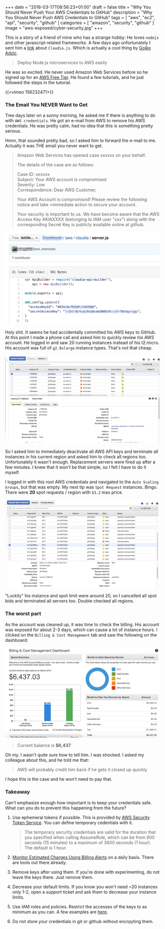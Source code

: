 +++
date = "2016-03-17T08:56:23+01:00"
draft = false
title = "Why You Should Never Push Your AWS Credentials to GitHub"
description = "Why You Should Never Push AWS Credentials to GitHub"
tags		= [ "aws", "ec2", "api", "security", "github" ]
categories 	= [ "amazon", "security", "github" ]
image		= "aws-exposed/cyber-security.jpg"
+++

This is a story of a friend of mine who has a strange hobby: He loves `nodejs` and other javascript related frameworks. A few days ago unfortunately I sent him a [link](http://claudiajs.com) about `Claudia.js`. Which is actually a cool thing by [Gojko Adzic](https://gojko.net/).

> Deploy Node.js microservices to AWS easily

He was so excited. He never used Amazon Web Services before so he signed up for an [AWS Free Tier](https://aws.amazon.com/free/). He found a few tutorials, and he just followed the steps in the tutorial.

{{<vimeo 156232471>}}


### The Email You NEVER Want to Get

Tree days later on a sunny morning, he asked me if there is anything to do with `AWS credentials`. He got an e-mail from AWS to remove his AWS credentials. He was pretty calm, had no idea that this is something pretty serious.

Hmm, that sounded pretty bad, so I asked him to forward the e-mail to me. Actually it was THE email you never want to get.

> Amazon Web Services has opened case xxxxxx on your behalf.
>
> The details of the case are as follows:
> 
> Case ID: xxxxxx  
> Subject: Your AWS account is compromised  
> Severity: Low  
> Correspondence: Dear AWS Customer,  
> 
> Your AWS Account is compromised! Please review the following notice and take >immediate action to secure your account.
>
> Your security is important to us. We have become aware that the AWS Access Key AKIAXXXX (belonging to IAM user "xxx") along with the corresponding Secret Key is publicly available online at github.

![github commit](/images/aws-exposed/commit.jpg  "GitHub Commit")

Holy shit. It seems he had accidentally committed his AWS keys to GitHub. At this point I made a phone call and asked him to quickly review his AWS account. He logged in and saw 20 running instances instead of his t2.micro. His account was full of `g2.8xlarge` instance types. That's not that cheap.

![nano](/images/aws-exposed/nano.jpg  "Nano")


So I asked him to immediately deactivate all AWS API keys and terminate all instances in his current region and asked him to check all regions too. Unfortunately it wasn't enough. Replacement servers were fired up after a few minutes. I knew that it won't be that simple, so I felt I have to do it myself.

I logged in with this root AWS credentials and navigated to the `Auto Scaling Groups`, but that was empty. My next tip was `Spot Request` instances. Bingo. There were **20** spot requests / region with `$3.2` max price.

![spot bids](/images/aws-exposed/spot-requests.jpg  "Spot Bids")

"Luckily" his instance and spot limit were around 20, so I cancelled all spot bids and terminated all servers too. Double checked all regions.

### The worst part

As the account was cleaned up, it was time to check the billing. His account was exposed for about 2-3 days, which can cause a lot of instance hours. I clicked on the `Billing & Cost Management` tab and saw the following on the dashboard:

![billing](/images/aws-exposed/billing.jpg  "Billing")

> Current balance is **$6,437**

Oh my. I wasn't quite sure how to tell him. I was shocked. I asked my colleague about this, and he told me that:

> AWS will probably credit him back if he gets it closed up quickly

I hope this is the case and he won't need to pay that.

### Takeaway

Can't emphasize enough how important is to keep your credentials safe. What can you do to prevent this happening from the future?

1. Use ephemeral tokens if possible. This is provided by [AWS Security Token Service](http://docs.aws.amazon.com/STS/latest/APIReference/API_AssumeRole.html). You can define temporary cedentials with it.

	> The temporary security credentials are valid for the duration that you specified when calling AssumeRole, which can be from 900 seconds (15 minutes) to a maximum of 3600 seconds (1 hour). The default is 1 hour.

2. [Monitor Estimated Charges Using Billing Alerts](https://aws.amazon.com/blogs/aws/monitor-estimated-costs-using-amazon-cloudwatch-billing-metrics-and-alarms/) on a daily basis. There are tools out there already. 

3. Remove keys after using them. If you're done with experimenting, do not leave the keys there. Just remove them.

5. Decrease your default limits. If you know you won't need ~20 instances only 1-2, open a support ticket and ask them to decrease your instance limits.

6. Use IAM roles and policies. Restrict the accesses of the keys to as minimum as you can. A few examples are [here](http://docs.aws.amazon.com/IAM/latest/UserGuide/access_policies_examples.html).

7. Do not store your credentials in git or github without encrpyting them.
